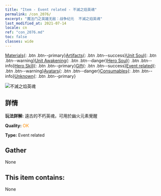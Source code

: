 ```yaml
---
title: "Item - Event related - 不滅之焰英魂"
permalink: /con_2076/
excerpt: "魔法门之英雄无敌：战争纪元  不滅之焰英魂"
last_modified_at: 2021-07-14
locale: cn
ref: "con_2076.md"
toc: false
classes: wide
---
```

 [Materials](/ItemsCN/){: .btn .btn--primary}[Artifacts](/ItemsCN/Artifacts/){: .btn .btn--success}[Unit Soul](/ItemsCN/UnitSoul/){: .btn .btn--warning}[Unit Awakening](/ItemsCN/UnitAwakening/){: .btn .btn--danger}[Hero Soul](/ItemsCN/HeroSoul/){: .btn .btn--info}[Hero Skill](/ItemsCN/HeroSkill/){: .btn .btn--primary}[Gift](/ItemsCN/Gift/){: .btn .btn--success}[Event related](/ItemsCN/Events/){: .btn .btn--warning}[Avatars](/ItemsCN/Avatars/){: .btn .btn--danger}[Consumables](/ItemsCN/Consumables/){: .btn .btn--info}[Unknown](/ItemsCN/Unknown/){: .btn .btn--primary}

 ![不滅之焰英魂](/images/t/juexing_904.png)

## 詳情
 **玩法詳解:** 遠古的不朽英魂，可用於幽火元素覺醒

 **Quality:** <span style="color: #FF8C00">OK</span>

 **Type:** Event related

## Gather

  None

## This item contains:

  None

